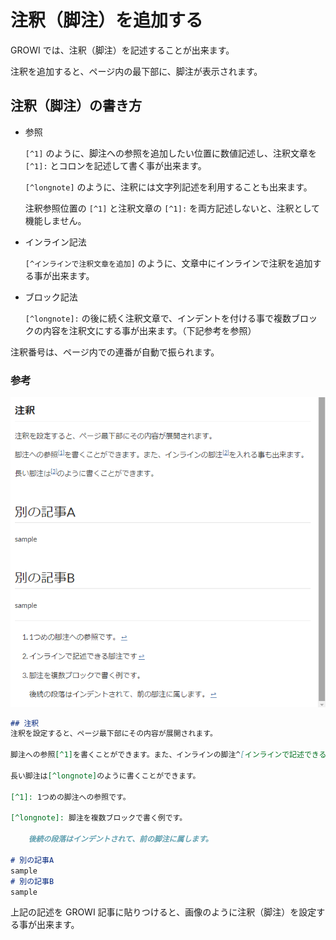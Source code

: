 # 注釈（脚注）を追加する

GROWI では、注釈（脚注）を記述することが出来ます。

注釈を追加すると、ページ内の最下部に、脚注が表示されます。

## 注釈（脚注）の書き方

- 参照

   `[^1]` のように、脚注への参照を追加したい位置に数値記述し、注釈文章を `[^1]:` とコロンを記述して書く事が出来ます。

   `[^longnote]` のように、注釈には文字列記述を利用することも出来ます。

   注釈参照位置の `[^1]` と注釈文章の `[^1]:` を両方記述しないと、注釈として機能しません。

- インライン記法

   `[^インラインで注釈文章を追加]` のように、文章中にインラインで注釈を追加する事が出来ます。

- ブロック記法

   `[^longnote]:` の後に続く注釈文章で、インデントを付ける事で複数ブロックの内容を注釈文にする事が出来ます。（下記参考を参照）

注釈番号は、ページ内での連番が自動で振られます。

### 参考

![footnote](./images/footnote.png)


```markdown
## 注釈
注釈を設定すると、ページ最下部にその内容が展開されます。

脚注への参照[^1]を書くことができます。また、インラインの脚注^[インラインで記述できる脚注です]を入れる事も出来ます。

長い脚注は[^longnote]のように書くことができます。

[^1]: 1つめの脚注への参照です。

[^longnote]: 脚注を複数ブロックで書く例です。

    後続の段落はインデントされて、前の脚注に属します。

# 別の記事A
sample
# 別の記事B
sample
```

上記の記述を GROWI 記事に貼りつけると、画像のように注釈（脚注）を設定する事が出来ます。
